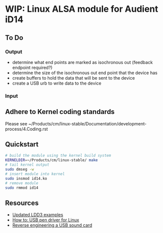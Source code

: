 # WIP: Linux ALSA module for Audient iD14

## To Do

### Output

* determine what end points are marked as isochronous out (feedback endpoint required?)
* determine the size of the isochronous out end point that the device has
* create buffers to hold the data that will be sent to the device
* create a USB urb to write data to the device 

### Input

## Adhere to Kernel coding standards

Please see ~/Products/cm/linux-stable/Documentation/development-process/4.Coding.rst

## Quickstart

```bash
# build the module using the kernel build system
KERNELDIR=~/Products/cm/linux-stable/ make 
# tail kernel output
sudo dmseg -w
# insert module into kernel
sudo insmod id14.ko 
# remove module
sudo rmmod id14
```

## Resources

* [Updated LDD3 examples](https://github.com/martinezjavier/ldd3)
* [How to: USB pen driver for Linux](https://opensourceforu.com/2011/10/usb-drivers-in-linux-1/)
* [Reverse engineering a USB sound card](http://kicherer.org/joomla/index.php/en/blog/38-reverse-engineering-a-usb-sound-card-with-midi-interface-for-linux)



